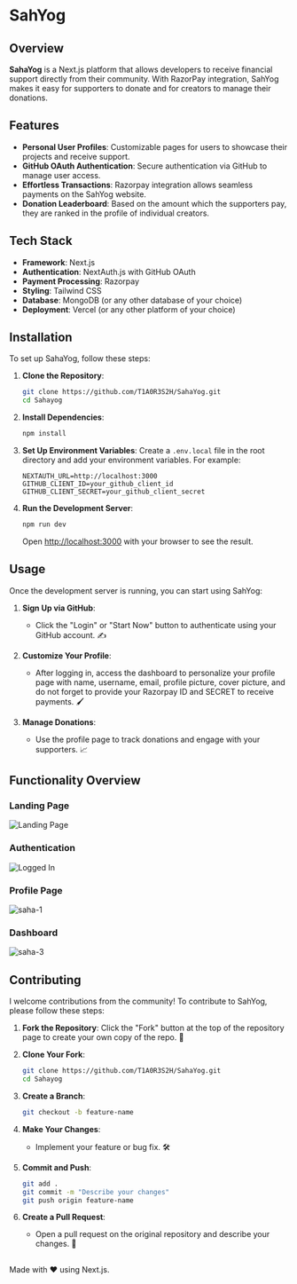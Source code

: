 # SahYog

## Overview

**SahaYog** is a Next.js platform that allows developers to receive financial support directly from their community. With RazorPay integration, SahYog makes it easy for supporters to donate and for creators to manage their donations.

## Features

- **Personal User Profiles**: Customizable pages for users to showcase their projects and receive support.
- **GitHub OAuth Authentication**: Secure authentication via GitHub to manage user access.
- **Effortless Transactions**: Razorpay integration allows seamless payments on the SahYog website.
- **Donation Leaderboard**: Based on the amount which the supporters pay, they are ranked in the profile of individual creators.

## Tech Stack

- **Framework**: Next.js
- **Authentication**: NextAuth.js with GitHub OAuth
- **Payment Processing**: Razorpay
- **Styling**: Tailwind CSS
- **Database**: MongoDB (or any other database of your choice)
- **Deployment**: Vercel (or any other platform of your choice)

## Installation

To set up SahaYog, follow these steps:

1. **Clone the Repository**:
    ```bash
    git clone https://github.com/T1A0R3S2H/SahaYog.git
    cd Sahayog
    ```

2. **Install Dependencies**:
    ```bash
    npm install
    ```

3. **Set Up Environment Variables**:
    Create a `.env.local` file in the root directory and add your environment variables. For example:
    ```env
    NEXTAUTH_URL=http://localhost:3000
    GITHUB_CLIENT_ID=your_github_client_id
    GITHUB_CLIENT_SECRET=your_github_client_secret
    ```

4. **Run the Development Server**:
    ```bash
    npm run dev
    ```
    Open [http://localhost:3000](http://localhost:3000) with your browser to see the result.

## Usage

Once the development server is running, you can start using SahYog:

1. **Sign Up via GitHub**:
    - Click the "Login" or "Start Now" button to authenticate using your GitHub account. ✍️

2. **Customize Your Profile**:
    - After logging in, access the dashboard to personalize your profile page with name, username, email, profile picture, cover picture, and do not forget to provide your Razorpay ID and SECRET to receive payments. 🖌️

3. **Manage Donations**:
    - Use the profile page to track donations and engage with your supporters. 📈

## Functionality Overview

### Landing Page
![Landing Page](https://github.com/T1A0R3S2H/SahYog/assets/123285559/746fcd99-5050-4d63-bb0b-feddd8e82e55)

### Authentication
![Logged In](https://github.com/T1A0R3S2H/SahYog/assets/123285559/2ba02e6f-2857-457e-b195-552821d12f66)

### Profile Page
![saha-1](https://github.com/T1A0R3S2H/SahYog/assets/123285559/357c2fd5-0566-461c-bb92-650ae27ac22b)

### Dashboard
![saha-3](https://github.com/T1A0R3S2H/SahYog/assets/123285559/50a2d595-c680-4d83-8460-a4d40bf9a9b1)

## Contributing

I welcome contributions from the community! To contribute to SahYog, please follow these steps:

1. **Fork the Repository**:
    Click the "Fork" button at the top of the repository page to create your own copy of the repo. 🍴

2. **Clone Your Fork**:
    ```bash
    git clone https://github.com/T1A0R3S2H/SahaYog.git
    cd Sahayog
    ```

3. **Create a Branch**:
    ```bash
    git checkout -b feature-name
    ```

4. **Make Your Changes**:
    - Implement your feature or bug fix. 🛠️

5. **Commit and Push**:
    ```bash
    git add .
    git commit -m "Describe your changes"
    git push origin feature-name
    ```

6. **Create a Pull Request**:
    - Open a pull request on the original repository and describe your changes. 🔄

## 

Made with ❤️ using Next.js.
